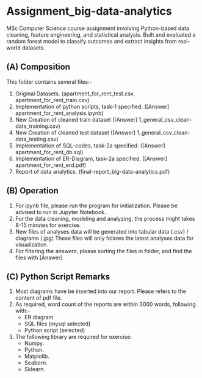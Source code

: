 # Assignment_big-data-analytics
MSc Computer Science course assignment involving Python-based data cleaning, feature engineering, and statistical analysis. Built and evaluated a random forest model to classify outcomes and extract insights from real-world datasets.


## (A)  Composition

This folder contains several files:-

1. Original Datasets. (apartment_for_rent_test.csv, apartment_for_rent_train.csv)
2. Implementation of python scripts, task-1 specified.  ([Answer] apartment_for_rent_analysis.ipynb)
3. New Creation of cleaned train dataset  ([Answer] 1_general_csv_clean-data_training.csv)
4. New Creation of cleaned test dataset  ([Answer] 1_general_csv_clean-data_testing.csv)
5. Implementation of SQL-codes, task-2a specified.  ([Answer] apartment_for_rent_db.sql)
6. Implementation of ER-Diagram, task-2a specified.  ([Answer] apartment_for_rent_erd.pdf)
7. Report of data analytics. (final-report_big-data-analytics.pdf)



## (B)  Operation

1. For ipynb file, please run the program for initialization. 
   Please be advised to run in Jupyter Notebook.
2. For the data cleaning, modeling and analyzing, the process might takes 8-15 minutes for exercise.
3. New files of analyses data will be generated into tabular data (.csv) / diagrams (.jpg)
   These files will only follows the latest analyses data for visualization.
4. For filtering the answers, please sorting the files in folder, and find the files with [Answer]



## (C)  Python Script Remarks

1.  Most diagrams have be inserted into our report. Please refers to the content of pdf file.
2.  As required, word count of the reports are within 3000 words, following with:-
    -  ER diagram 
    -  SQL files (mysql selected)
    -  Python script (selected)
3.  The following library are required for exercise:
    -  Numpy. 
    -  Python.  
    -  Matplolib. 
    -  Seaborn. 
    -  Sklearn. 




